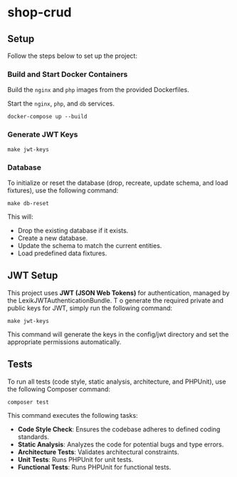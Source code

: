 # shop-crud

## Setup ## 

Follow the steps below to set up the project:

### Build and Start Docker Containers ###

Build the `nginx` and `php` images from the provided Dockerfiles.

Start the `nginx`, `php`, and `db` services.

```shell
docker-compose up --build
```

### Generate JWT Keys ###

```shell
make jwt-keys
```

### Database ###

To initialize or reset the database 
(drop, recreate, update schema, and load fixtures), use the following command:

```shell
make db-reset
```
This will:

* Drop the existing database if it exists.
* Create a new database.
* Update the schema to match the current entities.
* Load predefined data fixtures.


## **JWT Setup**
This project uses **JWT (JSON Web Tokens)** for authentication, 
managed by the LexikJWTAuthenticationBundle. T
o generate the required private and public keys for JWT, simply run the following command:

```shell
make jwt-keys
```

This command will generate the keys in the config/jwt directory and set the appropriate permissions automatically.

## **Tests** ##
To run all tests (code style, static analysis, architecture, and PHPUnit), use the following Composer command:

```shell
composer test
```

This command executes the following tasks:

* **Code Style Check**: Ensures the codebase adheres to defined coding standards.
* **Static Analysis**: Analyzes the code for potential bugs and type errors.
* **Architecture Tests**: Validates architectural constraints.
* **Unit Tests**: Runs PHPUnit for unit tests.
* **Functional Tests**: Runs PHPUnit for functional tests.
